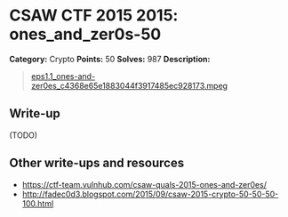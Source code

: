 # CSAW CTF 2015 2015: ones_and_zer0s-50

**Category:** Crypto
**Points:** 50
**Solves:** 987
**Description:**

> [eps1.1_ones-and-zer0es_c4368e65e1883044f3917485ec928173.mpeg](eps1.1_ones-and-zer0es_c4368e65e1883044f3917485ec928173.mpeg)


## Write-up

(TODO)

## Other write-ups and resources

* <https://ctf-team.vulnhub.com/csaw-quals-2015-ones-and-zer0es/>
* <http://fadec0d3.blogspot.com/2015/09/csaw-2015-crypto-50-50-50-100.html>

